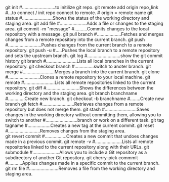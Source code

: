 git init #..........................to initilize git repo.
git remote add origin repo_link #...to connect / init repo connect to remote. # origin = remote name
git status #........................Shows the status of the working directory and staging area.
git add  file #.....................Adds a file or changes to the staging area.
git commit -m "message"  #..........Commits changes to the local repository with a message.
git pull branch #...................Fetches and merges changes from a remote repository into the current branch.
git push #..........................Pushes changes from the current branch to a remote repository.
git push -u <remote> <branch> #.....Pushes the local branch to a remote repository and sets the upstream branch.
git log  #..........................show the git commit history
git branch #........................Lists all local branches in the current repository.
git checkout branch #...............switch to anoter branch.
git merge #.........................Merges a branch into the current branch.
git clone #.........................Clones a remote repository to your local machine.
git remote #........................Lists all remote repositories linked to the current repository.
git diff #..........................Shows the differences between the working directory and the staging area.
git branch branchname #.............Create new branch.
git checkout -b branchname #........Create new branch
git fetch #.........................Retrieves changes from a remote repository but does not merge them.
git stash #.........................Saves changes in the working directory without committing them, allowing you to switch to another
          #.........................branch or work on a different task.
git tag tagname  #..................Creates a new tag at the current commit.
git reset #.........................Removes changes from the staging area.     
git revert commit #.................Creates a new commit that undoes changes made in a previous commit.
git remote -v #.....................Lists all remote repositories linked to the current repository along with their URLs.
git submodule #.....................Allows you to include a Git repository as a subdirectory of another Git repository.
git cherry-pick commmit #...........Applies changes made in a specific commit to the current branch.
git rm file #.......................Removes a file from the working directory and staging area.

